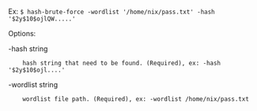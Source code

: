 Ex: `$ hash-brute-force -wordlist '/home/nix/pass.txt' -hash '$2y$10$ojlQW.....'`

Options:

  -hash string
  
    	hash string that need to be found. (Required), ex: -hash '$2y$10$ojl....'
      
  -wordlist string
  
    	wordlist file path. (Required), ex: -wordlist /home/nix/pass.txt

